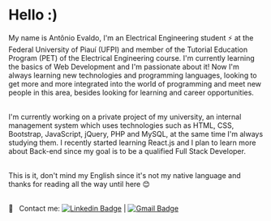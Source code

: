 # Hello :)

My name is Antônio Evaldo, I'm an Electrical Engineering student ⚡ at the Federal University of Piauí (UFPI) and member of the Tutorial Education Program (PET) of the Electrical Engineering course. I'm currently learning the basics of Web Development and I'm passionate about it! Now I'm always learning new technologies and programming languages, looking to get more and more integrated into the world of programming and meet new people in this area, besides looking for learning and career opportunities.

 <br/> I'm currently working on a private project of my university, an internal management system which uses technologies such as HTML, CSS, Bootstrap, JavaScript, jQuery, PHP and MySQL, at the same time I'm always studying them. I recently started learning React.js and I plan to learn more about Back-end since my goal is to be a qualified Full Stack Developer.
 
 <br /> This is it, don't mind my English since it's not my native language and thanks for reading all the way until here 😊

 <br/> :email: &nbsp; Contact me: [![Linkedin Badge](https://img.shields.io/badge/-AntônioEvaldo-blue?style=flat-square&logo=Linkedin&logoColor=white&link=https://www.linkedin.com/in/antonio-evaldo/)](https://www.linkedin.com/in/antonio-evaldo/) 
| 
[![Gmail Badge](https://img.shields.io/badge/-antonioevaldo349@gmail.com-c14438?style=flat-square&logo=Gmail&logoColor=white&link=mailto:antonioevaldo349@gmail.com)](mailto:antonioevaldo349@gmail.com)

<!--
**antonio-evaldo/antonio-evaldo** is a ✨ _special_ ✨ repository because its `README.md` (this file) appears on your GitHub profile.

Here are some ideas to get you started:

- 🔭 I’m currently working on ...
- 🌱 I’m currently learning ...
- 👯 I’m looking to collaborate on ...
- 🤔 I’m looking for help with ...
- 💬 Ask me about ...
- 📫 How to reach me: ...
- 😄 Pronouns: ...
- ⚡ Fun fact: ...
-->
